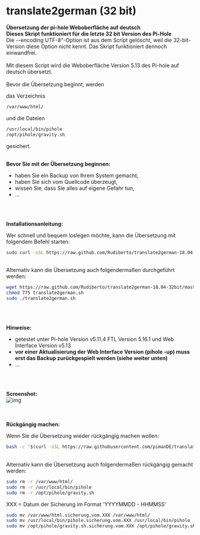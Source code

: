 # translate2german (32 bit)
**Übersetzung der pi-hole Weboberfläche auf deutsch**<br>
**Dieses Skript funktioniert für die letzte 32 bit Version des Pi-Hole**
<br>
Die --encoding UTF-8"-Option ist aus dem Script gelöscht, weil die 32-bit-Version diese Option nicht kennt. Das Skript funktioniert dennoch einwandfrei.
<br>
<br>
Mit diesem Script wird die Weboberfläche Version 5.13 des Pi-hole auf deutsch übersetzt.
<br>
<br>
Bevor die Übersetzung beginnt, werden

das Verzeichnis<br>
```bash
/var/www/html/
```

und die Dateien<br>

```bash
/usr/local/bin/pihole
/opt/pihole/gravity.sh
```

gesichert.
<br>
<br>

**Bevor Sie mit der Übersetzung beginnen:**

* haben Sie ein Backup von Ihrem System gemacht,
* haben Sie sich vom Quellcode überzeugt,
* wissen Sie, dass Sie alles auf eigene Gefahr tun,
* ...
<br>
<br>

**Installationsanleitung:**

Wer schnell und bequem loslegen möchte, kann die Übersetzung mit folgendem Befehl starten:

```bash
sudo curl -sSL https://raw.github.com/Rudiberto/translate2german-18.04-32bit/master/translate2german.sh | bash
```
<br>
Alternativ kann die Übersetzung auch folgendermaßen durchgeführt werden:

```bash
wget https://raw.github.com/Rudiberto/translate2german-18.04-32bit/master/translate2german.sh
chmod 775 translate2german.sh
sudo ./translate2german.sh
```
<br>
<br>

**Hinweise:**

* getestet unter Pi-hole Version v5.11.4 FTL Version 5.16.1 und Web Interface Version v5.13
* **vor einer Aktualisierung der Web Interface Version (pihole -up) muss erst das Backup zurückgespielt werden (siehe weiter unten)**
* ...
<br>
<br>

**Screenshot:**
<br>
![img](https://raw.githubusercontent.com/pimanDE/translate2german/master/pihole-weboberfl%C3%A4che-auf-deutsch.png)
<br>
<br>
<br>

**Rückgängig machen:**

Wenn Sie die Übersetzung wieder rückgängig machen wollen:

```bash
bash -c "$(curl -sSL https://raw.githubusercontent.com/pimanDE/translate2german/master/restore2translate.sh)"
```
<br>
Alternativ kann die Übersetzung auch folgendermaßen rückgängig gemacht werden:
<br>

```bash
sudo rm -r /var/www/html/
sudo rm -r /usr/local/bin/pihole
sudo rm -r /opt/pihole/gravity.sh
```

XXX = Datum der Sicherung im Format 'YYYYMMDD - HHMMSS'

```bash
sudo mv /var/www/html.sicherung.vom.XXX /var/www/html/
sudo mv /usr/local/bin/pihole.sicherung.vom.XXX /usr/local/bin/pihole
sudo mv /opt/pihole/gravity.sh.sicherung.vom.XXX /opt/pihole/gravity.sh
```
